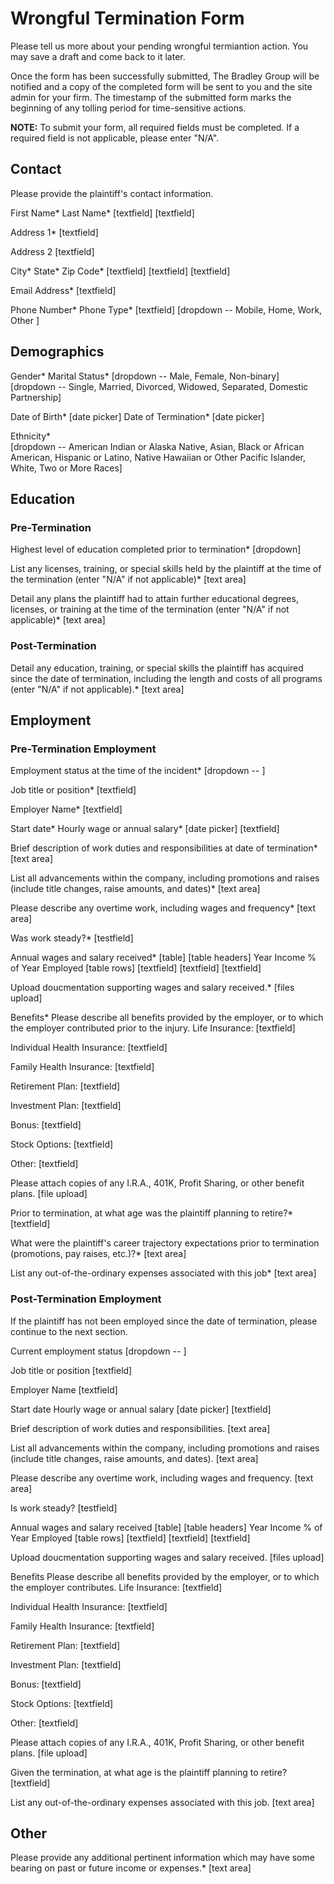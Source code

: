 # Wrongful Termination Form
Please tell us more about your pending wrongful termiantion action. You may save a draft and come back to it later. 

Once the form has been successfully submitted, The Bradley Group will be notified and a copy of the completed form will be sent to you and the site admin for your firm. The timestamp of the submitted form marks the beginning of any tolling period for time-sensitive actions.

**NOTE:** To submit your form, all required fields must be completed. If a required field is not applicable, please enter "N/A".



## Contact
Please provide the plaintiff's contact information.

First Name*     Last Name*
[textfield]     [textfield]

Address 1*
[textfield]

Address 2
[textfield]

City*           State*        Zip Code*
[textfield]     [textfield]   [textfield]

Email Address*
[textfield]

Phone Number*       Phone Type*
[textfield]         [dropdown -- Mobile, Home, Work, Other ]


## Demographics
Gender*                                   Marital Status*
[dropdown -- Male, Female, Non-binary]    [dropdown -- Single, Married, Divorced, Widowed, Separated, Domestic Partnership]

Date of Birth* [date picker]              Date of Termination* [date picker]

Ethnicity*                                
[dropdown -- 
  American Indian or Alaska Native, Asian, Black or African American, Hispanic or Latino, Native Hawaiian or Other Pacific Islander, White, Two or More Races]                            


## Education
### Pre-Termination
Highest level of education completed prior to termination*
[dropdown]

List any licenses, training, or special skills held by the plaintiff at the time of the termination (enter "N/A" if not applicable)*
[text area]

Detail any plans the plaintiff had to attain further educational degrees, licenses, or training at the time of the termination (enter "N/A" if not applicable)*
[text area]

### Post-Termination
Detail any education, training, or special skills the plaintiff has acquired since the date of termination, including the length and costs of all programs (enter "N/A" if not applicable).*
[text area]


## Employment
### Pre-Termination Employment

Employment status at the time of the incident*
[dropdown -- ]

Job title or position*
[textfield]

Employer Name*
[textfield]

Start date*         Hourly wage or annual salary*
[date picker]       [textfield]

Brief description of work duties and responsibilities at date of termination*
[text area]

List all advancements within the company, including promotions and raises (include title changes, raise amounts, and dates)*
[text area]

Please describe any overtime work, including wages and frequency*
[text area]

Was work steady?*
[testfield]

Annual wages and salary received*
[table]
[table headers] Year        Income      % of Year Employed
[table rows]    [textfield] [textfield] [textfield]

Upload doucmentation supporting wages and salary received.*
[files upload]

Benefits*
Please describe all benefits provided by the employer, or to which the employer contributed prior to the injury.
Life Insurance:
[textfield]

Individual Health Insurance:
[textfield]

Family Health Insurance:
[textfield]

Retirement Plan:
[textfield]

Investment Plan:
[textfield]

Bonus:
[textfield]

Stock Options:
[textfield]

Other:
[textfield]

Please attach copies of any I.R.A., 401K, Profit Sharing, or other benefit plans.
[file upload]

Prior to termination, at what age was the plaintiff planning to retire?*
[textfield]

What were the plaintiff's career trajectory expectations prior to termination (promotions, pay raises, etc.)?*
[text area]

List any out-of-the-ordinary expenses associated with this job*
[text area]


### Post-Termination Employment
If the plaintiff has not been employed since the date of termination, please continue to the next section.

Current employment status
[dropdown -- ]

Job title or position
[textfield]

Employer Name
[textfield]

Start date          Hourly wage or annual salary
[date picker]       [textfield]

Brief description of work duties and responsibilities.
[text area]

List all advancements within the company, including promotions and raises (include title changes, raise amounts, and dates).
[text area]

Please describe any overtime work, including wages and frequency.
[text area]

Is work steady?
[testfield]

Annual wages and salary received
[table]
[table headers] Year        Income      % of Year Employed
[table rows]    [textfield] [textfield] [textfield]

Upload doucmentation supporting wages and salary received.
[files upload]

Benefits
Please describe all benefits provided by the employer, or to which the employer contributes.
Life Insurance:
[textfield]

Individual Health Insurance:
[textfield]

Family Health Insurance:
[textfield]

Retirement Plan:
[textfield]

Investment Plan:
[textfield]

Bonus:
[textfield]

Stock Options:
[textfield]

Other:
[textfield]

Please attach copies of any I.R.A., 401K, Profit Sharing, or other benefit plans.
[file upload]

Given the termination, at what age is the plaintiff planning to retire?
[textfield]

List any out-of-the-ordinary expenses associated with this job.
[text area]

## Other
Please provide any additional pertinent information which may have some bearing on past or future income or expenses.*
[text area]